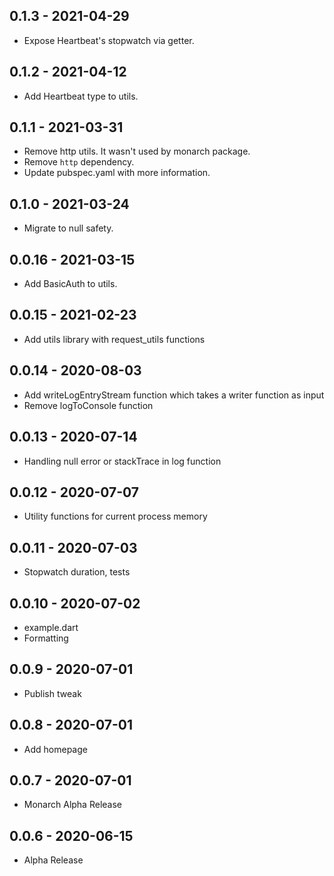 ## 0.1.3 - 2021-04-29
- Expose Heartbeat's stopwatch via getter.

## 0.1.2 - 2021-04-12
- Add Heartbeat type to utils.

## 0.1.1 - 2021-03-31
- Remove http utils. It wasn't used by monarch package.
- Remove `http` dependency.
- Update pubspec.yaml with more information.

## 0.1.0 - 2021-03-24
- Migrate to null safety.

## 0.0.16 - 2021-03-15
- Add BasicAuth to utils.

## 0.0.15 - 2021-02-23
- Add utils library with request_utils functions

## 0.0.14 - 2020-08-03
- Add writeLogEntryStream function which takes a writer function as input
- Remove logToConsole function

## 0.0.13 - 2020-07-14
- Handling null error or stackTrace in log function

## 0.0.12 - 2020-07-07
- Utility functions for current process memory

## 0.0.11 - 2020-07-03
- Stopwatch duration, tests

## 0.0.10 - 2020-07-02
- example.dart
- Formatting

## 0.0.9 - 2020-07-01
- Publish tweak

## 0.0.8 - 2020-07-01
- Add homepage

## 0.0.7 - 2020-07-01
- Monarch Alpha Release

## 0.0.6 - 2020-06-15
- Alpha Release
